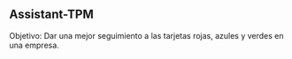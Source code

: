 ## Assistant-TPM

Objetivo: Dar una mejor seguimiento a las tarjetas rojas, azules y verdes en una empresa.
